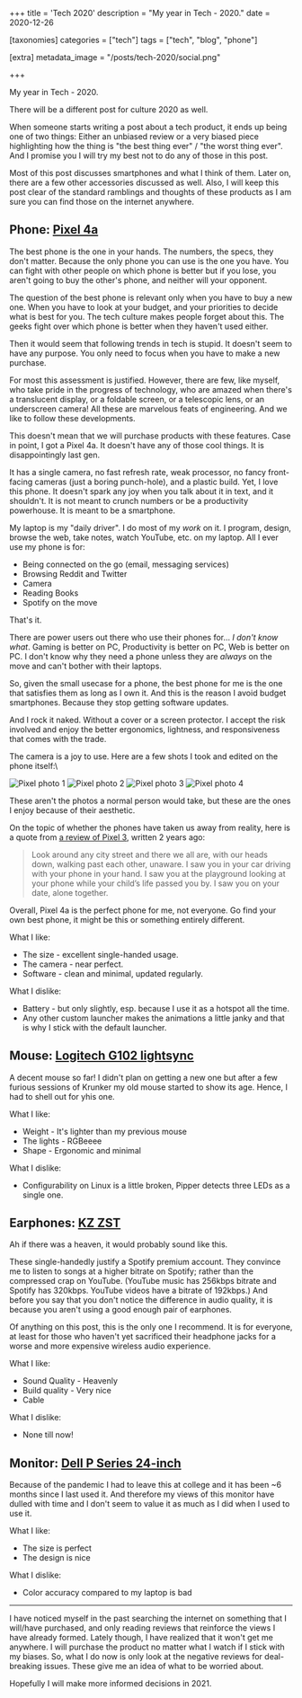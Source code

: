 +++
title = 'Tech 2020'
description = "My year in Tech - 2020."
date = 2020-12-26

[taxonomies]
categories = ["tech"]
tags = ["tech", "blog", "phone"]

[extra]
metadata_image = "/posts/tech-2020/social.png"

+++

My year in Tech - 2020.

There will be a different post for culture 2020 as well.

When someone starts writing a post about a tech product, it ends up being one of two things: Either an unbiased review or a very biased piece highlighting how the thing is "the best thing ever" / "the worst thing ever". And I promise you I will try my best not to do any of those in this post.

Most of this post discusses smartphones and what I think of them. Later on, there are a few other accessories discussed as well. Also, I will keep this post clear of the standard ramblings and thoughts of these products as I am sure you can find those on the internet anywhere.

## Phone: [Pixel 4a](https://www.flipkart.com/google-pixel-4a-just-black-128-gb/p/itm023b9677aa45d)

The best phone is the one in your hands. The numbers, the specs, they don't matter. Because the only phone you can use is the one you have. You can fight with other people on which phone is better but if you lose, you aren't going to buy the other's phone, and neither will your opponent.

The question of the best phone is relevant only when you have to buy a new one. When you have to look at your budget, and your priorities to decide what is best for you. The tech culture makes people forget about this. The geeks fight over which phone is better when they haven't used either.

Then it would seem that following trends in tech is stupid. It doesn't seem to have any purpose. You only need to focus when you have to make a new purchase.

For most this assessment is justified. However, there are few, like myself, who take pride in the progress of technology, who are amazed when there's a translucent display, or a foldable screen, or a telescopic lens, or an underscreen camera! All these are marvelous feats of engineering. And we like to follow these developments.

This doesn't mean that we will purchase products with these features. Case in point, I got a Pixel 4a. It doesn't have any of those cool things. It is disappointingly last gen.

It has a single camera, no fast refresh rate, weak processor, no fancy front-facing cameras (just a boring punch-hole), and a plastic build. Yet, I love this phone. It doesn't spark any joy when you talk about it in text, and it shouldn't. It is not meant to crunch numbers or be a productivity powerhouse. It is meant to be a smartphone.

My laptop is my "daily driver". I do most of my _work_ on it. I program, design, browse the web, take notes, watch YouTube, etc. on my laptop. All I ever use my phone is for:

- Being connected on the go (email, messaging services)
- Browsing Reddit and Twitter
- Camera
- Reading Books
- Spotify on the move

That's it.

There are power users out there who use their phones for... _I don't know what_. Gaming is better on PC, Productivity is better on PC, Web is better on PC. I don't know why they need a phone unless they are _always_ on the move and can't bother with their laptops.

So, given the small usecase for a phone, the best phone for me is the one that satisfies them as long as I own it. And this is the reason I avoid budget smartphones. Because they stop getting software updates.

And I rock it naked. Without a cover or a screen protector. I accept the risk involved and enjoy the better ergonomics, lightness, and responsiveness that comes with the trade.

The camera is a joy to use. Here are a few shots I took and edited on the phone itself:\

![Pixel photo 1](p1.jpeg)
![Pixel photo 2](p2.jpeg)
![Pixel photo 3](p3.jpeg)
![Pixel photo 4](p4.jpeg)

These aren't the photos a normal person would take, but these are the ones I enjoy because of their aesthetic.

On the topic of whether the phones have taken us away from reality, here is a quote from [a review of Pixel 3](https://www.buzzfeednews.com/article/mathonan/google-pixel-3-review-android), written 2 years ago:

> Look around any city street and there we all are, with our heads down, walking past each other, unaware. I saw you in your car driving with your phone in your hand. I saw you at the playground looking at your phone while your child’s life passed you by. I saw you on your date, alone together.

Overall, Pixel 4a is the perfect phone for me, not everyone. Go find your own best phone, it might be this or something entirely different.

What I like:

- The size - excellent single-handed usage.
- The camera - near perfect.
- Software - clean and minimal, updated regularly.

What I dislike:

- Battery - but only slightly, esp. because I use it as a hotspot all the time.
- Any other custom launcher makes the animations a little janky and that is why I stick with the default launcher.

## Mouse: [Logitech G102 lightsync](https://www.amazon.in/gp/product/B08LT9BMPP/)

A decent mouse so far! I didn't plan on getting a new one but after a few furious sessions of Krunker my old mouse started to show its age. Hence, I had to shell out for yhis one.

What I like:

- Weight - It's lighter than my previous mouse
- The lights - RGBeeee
- Shape - Ergonomic and minimal

What I dislike:

- Configurability on Linux is a little broken, Pipper detects three LEDs as a single one.

## Earphones: [KZ ZST](https://www.amazon.in/gp/product/B01N5CPXLU/)

Ah if there was a heaven, it would probably sound like this.

These single-handedly justify a Spotify premium account. They convince me to listen to songs at a higher bitrate on Spotify; rather than the compressed crap on YouTube. (YouTube music has 256kbps bitrate and Spotify has 320kbps. YouTube videos have a bitrate of 192kbps.) And before you say that you don't notice the difference in audio quality, it is because you aren't using a good enough pair of earphones.

Of anything on this post, this is the only one I recommend. It is for everyone, at least for those who haven't yet sacrificed their headphone jacks for a worse and more expensive wireless audio experience.

What I like:

- Sound Quality - Heavenly
- Build quality - Very nice
- Cable

What I dislike:

- None till now!

## Monitor: [Dell P Series 24-inch](https://www.amazon.in/gp/product/B07F8XZN69/)

Because of the pandemic I had to leave this at college and it has been ~6 months since I last used it. And therefore my views of this monitor have dulled with time and I don't seem to value it as much as I did when I used to use it.

What I like:

- The size is perfect
- The design is nice

What I dislike:

- Color accuracy compared to my laptop is bad

---

I have noticed myself in the past searching the internet on something that I will/have purchased, and only reading reviews that reinforce the views I have already formed. Lately though, I have realized that it won't get me anywhere. I will purchase the product no matter what I watch if I stick with my biases. So, what I do now is only look at the negative reviews for deal-breaking issues. These give me an idea of what to be worried about.

Hopefully I will make more informed decisions in 2021.

